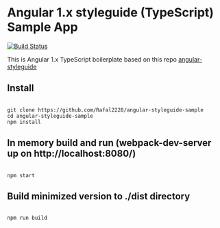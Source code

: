 # Angular 1.x styleguide (TypeScript) Sample App

[![Build Status](https://travis-ci.org/chihab/angular-styleguide-sample.svg?branch=master)](https://travis-ci.org/chihab/angular-styleguide-sample.svg?branch=master)

This is Angular 1.x TypeScript boilerplate based on this repo [angular-styleguide](//github.com/toddmotto/angular-styleguide)

## Install

```

git clone https://github.com/Rafal2228/angular-styleguide-sample
cd angular-styleguide-sample
npm install

```

## In memory build and run (webpack-dev-server up on http://localhost:8080/)

```

npm start

```

## Build minimized version to ./dist directory

```

npm run build

```
